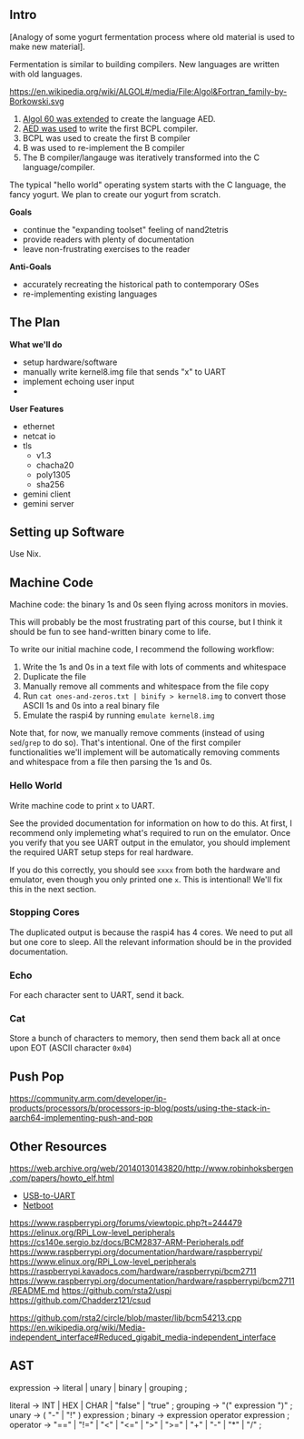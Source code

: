 <!--
I personally dislike markdown for complex documents, but I think we should use it until we have some actual progress under our belts. Otherwise, we might waste all our time on documenation syntax without writing any actual content.

Same goes for organization; I think it'd be best if all documentation goes in the same file until it's unmanageable.

Regarding git commit messages: I wouldn't worry right now. We'll be making tons of changes, so at this point, git is more useful as sync-and-backup than version control. 
-->

## Intro

<!-- sources not yet linked to in this section:
https://www.bell-labs.com/usr/dmr/www/chist.html
-->

[Analogy of some yogurt fermentation process where old material is used to make new material].

Fermentation is similar to building compilers. New languages are written with old languages.

https://en.wikipedia.org/wiki/ALGOL#/media/File:Algol&Fortran_family-by-Borkowski.svg

1. [Algol 60 was extended][algol-to-aed] to create the language AED.
2. [AED was used][aed-to-bcpl] to write the first BCPL compiler.
3. BCPL was used to create the first B compiler
4. B was used to re-implement the B compiler
   <!-- ^we need a footnote to clarify this bullet -->
5. The B compiler/langauge was iteratively transformed into the C language/compiler.

[algol-to-aed]: http://foldoc.org/Automated%20Engineering%20Design
[aed-to-bcpl]: http://foldoc.org/Automated%20Engineering%20Design

The typical "hello world" operating system starts with the C language, the fancy yogurt. We plan to create our yogurt from scratch.

**Goals**
- continue the "expanding toolset" feeling of nand2tetris
- provide readers with plenty of documentation
- leave non-frustrating exercises to the reader 

**Anti-Goals**
- accurately recreating the historical path to contemporary OSes
- re-implementing existing languages 

## The Plan

**What we'll do**
- setup hardware/software
- manually write kernel8.img file that sends "x" to UART
- implement echoing user input
- 

**User Features**
- ethernet
- netcat io <!-- instead of UART -->
- tls
  - v1.3
  - chacha20
  - poly1305
  - sha256
- gemini client
- gemini server

## Setting up Software

Use Nix.

## Machine Code

<!--
As far as I can tell, the kernel8.img file that RPis boot from is simply raw machine code with the following transformations:
1. Prefixed with a ton of zeros (0x80000 bytes, to be exact [1])
2. Appended with 0 < x <= 8 bytes of 0x00 to align to the nearest 8 bytes
3. Appended with `00 00 10 00 00 00 00 00 00 10 10 00 00 00 00 00` (although qemu seems to not fuss if these bytes are removed).

[1] number matches linker script at https://wiki.osdev.org/Raspberry_Pi_Bare_Bones#Linking_the_Kernel
-->

Machine code: the binary 1s and 0s seen flying across monitors in movies.

This will probably be the most frustrating part of this course, but I think it should be fun to see hand-written binary come to life.

To write our initial machine code, I recommend the following workflow:
1. Write the 1s and 0s in a text file with lots of comments and whitespace
2. Duplicate the file
3. Manually remove all comments and whitespace from the file copy
4. Run `cat ones-and-zeros.txt | binify > kernel8.img` to convert those ASCII 1s and 0s into a real binary file
5. Emulate the raspi4 by running `emulate kernel8.img`

Note that, for now, we manually remove comments (instead of using `sed`/`grep` to do so). That's intentional. One of the first compiler functionalities we'll implement will be automatically removing comments and whitespace from a file then parsing the 1s and 0s.

### Hello World

Write machine code to print `x` to UART.

See the provided documentation for information on how to do this. At first, I recommend only implemeting what's required to run on the emulator. Once you verify that you see UART output in the emulator, you should implement the required UART setup steps for real hardware.

If you do this correctly, you should see `xxxx` from both the hardware and emulator, even though you only printed one `x`. This is intentional! We'll fix this in the next section.

### Stopping Cores

The duplicated output is because the raspi4 has 4 cores. We need to put all but one core to sleep. All the relevant information should be in the provided documentation.

### Echo

For each character sent to UART, send it back.

### Cat

Store a bunch of characters to memory, then send them back all at once upon EOT (ASCII character `0x04`)

## Push Pop

https://community.arm.com/developer/ip-products/processors/b/processors-ip-blog/posts/using-the-stack-in-aarch64-implementing-push-and-pop


## Other Resources


https://web.archive.org/web/20140130143820/http://www.robinhoksbergen.com/papers/howto_elf.html

- [USB-to-UART](https://www.cpmspectrepi.uk/raspberry_pi/MoinMoinExport/USBtoTtlSerialAdapters.html#fndef-b76b0bf6b182dd6b0754e0434aae68695bf7b03f-0)
- [Netboot](https://brennan.io/2019/12/04/rpi4b-netboot/)


https://www.raspberrypi.org/forums/viewtopic.php?t=244479
https://elinux.org/RPi_Low-level_peripherals
https://cs140e.sergio.bz/docs/BCM2837-ARM-Peripherals.pdf
https://www.raspberrypi.org/documentation/hardware/raspberrypi/
https://www.elinux.org/RPi_Low-level_peripherals
https://raspberrypi.kavadocs.com/hardware/raspberrypi/bcm2711
https://www.raspberrypi.org/documentation/hardware/raspberrypi/bcm2711/README.md
https://github.com/rsta2/uspi
https://github.com/Chadderz121/csud



https://github.com/rsta2/circle/blob/master/lib/bcm54213.cpp
https://en.wikipedia.org/wiki/Media-independent_interface#Reduced_gigabit_media-independent_interface

## AST

expression → literal
           | unary
           | binary
           | grouping ;

literal    → INT | HEX | CHAR | "false" | "true" ;
grouping   → "(" expression ")" ;
unary      → ( "-" | "!" ) expression ;
binary     → expression operator expression ;
operator   → "==" | "!=" | "<" | "<=" | ">" | ">="
           | "+"  | "-"  | "*" | "/" ;


